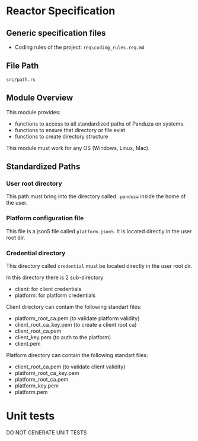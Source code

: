 # Reactor Specification

## Generic specification files
- Coding rules of the project: `req\coding_rules.req.md`

## File Path
`src/path.rs`

## Module Overview
This module provides:
- functions to access to all standardized paths of Panduza on systems.
- functions to ensure that directory or file exist
- functions to create directory structure

This module must work for any OS (Windows, Linux, Mac).

## Standardized Paths

### User root directory
This path must bring into the directory called `.panduza` inside the home of the user.

### Platform configuration file
This file is a json5 file called `platform.json5`. It is located directly in the user root dir.

### Credential directory
This directory called `credential` must be located directly in the user root dir.

In this directory there is 2 sub-directory
- client: for client credentials
- platform: for platform credentials

Client directory can contain the following standart files:
- platform_root_ca.pem (to validate platform validity)
- client_root_ca_key.pem (to create a client root ca)
- client_root_ca.pem
- client_key.pem (to auth to the platform)
- client.pem

Platform directory can contain the following standart files:
- client_root_ca.pem (to validate client validity)
- platform_root_ca_key.pem
- platform_root_ca.pem
- platform_key.pem
- platform.pem

# Unit tests
DO NOT GENERATE UNIT TESTS
